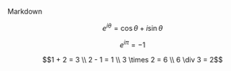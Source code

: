 Markdown


$$ e^{i\theta} = \cos\theta + i\sin\theta $$

```math
e^{i\pi} = -1
```


```math
1 + 2 = 3 \\
2 - 1 = 1 \\
3 \times 2 = 6 \\
6 \div 3 = 2
```


